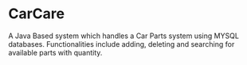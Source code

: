 # CarCare

A Java Based system which handles a Car Parts system using MYSQL databases. Functionalities include adding, deleting and searching for available parts with quantity.
